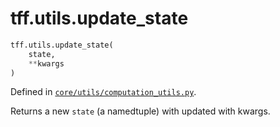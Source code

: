 <div itemscope itemtype="http://developers.google.com/ReferenceObject">
<meta itemprop="name" content="tff.utils.update_state" />
<meta itemprop="path" content="Stable" />
</div>

# tff.utils.update_state

```python
tff.utils.update_state(
    state,
    **kwargs
)
```

Defined in
[`core/utils/computation_utils.py`](http://github.com/tensorflow/federated/tree/master/tensorflow_federated/python/core/utils/computation_utils.py).

Returns a new `state` (a namedtuple) with updated with kwargs.
